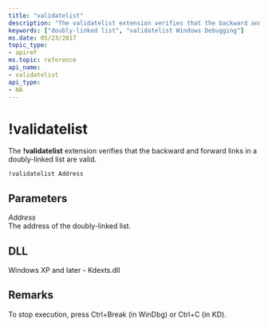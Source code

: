 ```yaml
---
title: "validatelist"
description: "The validatelist extension verifies that the backward and forward links in a doubly-linked list are valid."
keywords: ["doubly-linked list", "validatelist Windows Debugging"]
ms.date: 05/23/2017
topic_type:
- apiref
ms.topic: reference
api_name:
- validatelist
api_type:
- NA
---
```


# !validatelist


The **!validatelist** extension verifies that the backward and forward links in a doubly-linked list are valid.

```dbgcmd
!validatelist Address
```

## Parameters


<span id="_______Address______"></span><span id="_______address______"></span><span id="_______ADDRESS______"></span> *Address*   
The address of the doubly-linked list.

## DLL

Windows XP and later - Kdexts.dll

 

## Remarks

To stop execution, press Ctrl+Break (in WinDbg) or Ctrl+C (in KD).

 

 






